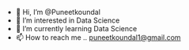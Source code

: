 - 👋 Hi, I’m @Puneetkoundal
- 👀 I’m interested in Data Science
- 🌱 I’m currently learning Data Science
- 📫 How to reach me .. puneetkoundal1@gmail.com

<!---
Puneetkoundal/Puneetkoundal is a ✨ special ✨ repository because its `README.md` (this file) appears on your GitHub profile.
You can click the Preview link to take a look at your changes.
--->
